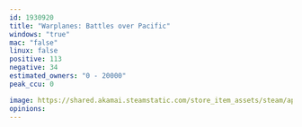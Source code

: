 ```yaml
---
id: 1930920
title: "Warplanes: Battles over Pacific"
windows: "true"
mac: "false"
linux: false
positive: 113
negative: 34
estimated_owners: "0 - 20000"
peak_ccu: 0

image: https://shared.akamai.steamstatic.com/store_item_assets/steam/apps/1930920/header.jpg?t=1701714214
opinions:
---
```

